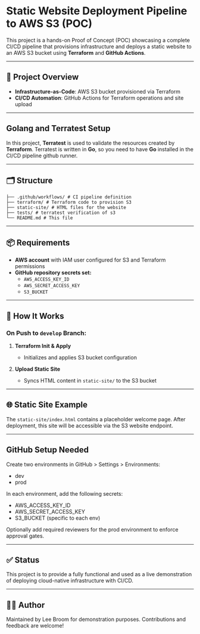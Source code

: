 # Static Website Deployment Pipeline to AWS S3 (POC)

This project is a hands-on Proof of Concept (POC) showcasing a complete CI/CD pipeline that provisions infrastructure and deploys a static website to an AWS S3 bucket using **Terraform** and **GitHub Actions**.

---

## 🚀 Project Overview

- **Infrastructure-as-Code**: AWS S3 bucket provisioned via Terraform
- **CI/CD Automation**: GitHub Actions for Terraform operations and site upload

---

## Golang and Terratest Setup

In this project, **Terratest** is used to validate the resources created by **Terraform**. Terratest is written in **Go**, so you need to have **Go** installed in the CI/CD pipeline github runner.

---

## 🗂️ Structure
```. 
├── .github/workflows/ # CI pipeline definition 
├── terraform/ # Terraform code to provision S3 
├── static-site/ # HTML files for the website
├── tests/ # terratest verification of s3
└── README.md # This file
```

---

## 📦 Requirements

- **AWS account** with IAM user configured for S3 and Terraform permissions
- **GitHub repository secrets set:**
  - `AWS_ACCESS_KEY_ID`
  - `AWS_SECRET_ACCESS_KEY`
  - `S3_BUCKET`

---

## 🔧 How It Works

### On Push to `develop` Branch:

1. **Terraform Init & Apply**
   - Initializes and applies S3 bucket configuration

2. **Upload Static Site**
   - Syncs HTML content in `static-site/` to the S3 bucket

---

## 🌐 Static Site Example

The `static-site/index.html` contains a placeholder welcome page. After deployment, this site will be accessible via the S3 website endpoint.

---
## GitHub Setup Needed
Create two environments in GitHub > Settings > Environments:

  - dev
  - prod

In each environment, add the following secrets:
  - AWS_ACCESS_KEY_ID
  - AWS_SECRET_ACCESS_KEY
  - S3_BUCKET (specific to each env)

Optionally add required reviewers for the prod environment to enforce approval gates.

---

## ✅ Status

This project is to provide a fully functional and used as a live demonstration of deploying cloud-native infrastructure with CI/CD.

---

## 🙋‍♂️ Author

Maintained by Lee Broom for demonstration purposes. Contributions and feedback are welcome!
